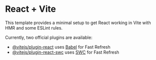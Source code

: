 # React + Vite

This template provides a minimal setup to get React working in Vite with HMR and some ESLint rules.

Currently, two official plugins are available:

- [@vitejs/plugin-react](https://github.com/vitejs/vite-plugin-react/blob/main/packages/plugin-react/README.md) uses [Babel](https://babeljs.io/) for Fast Refresh
- [@vitejs/plugin-react-swc](https://github.com/vitejs/vite-plugin-react-swc) uses [SWC](https://swc.rs/) for Fast Refresh


<!-- import  { useState } from 'react';
import './App.css'; 
import { IoGridOutline } from "react-icons/io5";
import moment from 'moment'
import { TfiMenuAlt } from "react-icons/tfi";
import { RxCross2 } from "react-icons/rx";
import randomColor from "randomcolor";
import { generate,  } from "random-words";
import { FiPlus } from 'react-icons/fi';
function App() {
   
 
  const [boxes, setBoxes] = useState([]);

  
  const generateRandomNumber = () => {
    return Math.floor(Math.random() * 100) + 1;
  };

 
  const generateRandomPercentage = () => {
    return Math.floor(Math.random() * 100) + 1;
  };

  let color = randomColor();
  const handleAddBox = () => {
    const newBox = {
      id: Date.now(),
      number: generateRandomNumber(),
      percentage: generateRandomPercentage(),
      text:generate({ minLength: 5, maxLength: 5 }),
      secondtext:generate({ minLength: 5, maxLength: 5 }),
      color: randomColor(),
      progressColor: randomColor(),
      addbtnColor: randomColor(),

    };
    setBoxes([...boxes, newBox]);
    console.log(boxes)
  };
  const month = new Date().getMonth()
  // const date = moment().format("dddd, MMMM Do YYYY, h:mm:ss a");
  const date = moment().format(" Do ");
  const boxDate = moment().format(" MMMM Do")
  const boxYear = moment().format("YYYY")
  const months = ['jan','feb','mar','apr','may','jun','jul','aug','sep','oct','nov','dec']
 

  console.log(color)
  

  const handleDelete = (id)=>{
   const result =  boxes.filter((item)=>{
         return item.id !== id
    })
    setBoxes(result)
  }
  return (
    <div className="App w-full lg:w-[1000px] m-auto mt-8">

      <div className=' flex flex-col sm:flex-row justify-between text-2xl font-bold '>
         <span >Projects</span>
         <span>{months[month]} {date}</span>
      </div>
      <div className='flex flex-col sm:flex-row gap-x-6 mt-6 items-center justify-between'>
          <div className='flex gap-x-6 items-center'>
              <div className='flex flex-col items-start justify-center'>
                <span className='font-bold text-lg'>45</span>
                <span className='text-gray-500'>In Progress</span>
              </div>
              <div className='flex flex-col items-start justify-center'>
                <span className='font-bold text-lg'>24</span>
                <span className='text-gray-500'>Upcomming</span>
              </div>
              <div className='flex flex-col items-start justify-center'>
                <span className='font-bold text-lg'>65</span>
                <span className='text-gray-500'>Total Completed</span>
              </div>

          </div>

          <div className='flex gap-x-4 items-center justify-center'>
                <IoGridOutline/>
                <span className='bg-black p-2 rounded-lg text-white'>
                <TfiMenuAlt/>

                </span>
          </div>
      </div>

   
      <button onClick={handleAddBox} type="button" className="text-white flex justify-start items-start mt-4  bg-blue-700 hover:bg-blue-800 focus:ring-4 focus:ring-blue-300 font-medium rounded-lg text-sm px-6 py-2.5 me-2 mb-2 dark:bg-blue-600 dark:hover:bg-blue-700 focus:outline-none dark:focus:ring-blue-800">Add</button>

         <div className={`box-container ${boxes.length ? "overflow-y-scroll" : ""}` }>
      {/* bg-[${color}] */}
        {boxes.map(box => (
          <div key={box.id} className={`box rounded-2xl p-2`} style={{ backgroundColor: box.color}}>
             <div className=' w-full p-2 flex justify-between items-center'>
               <div className='flex flex-col items-start text-sm text-black opacity-50 font-semibold' >
                    <span>{boxDate}</span>
                    <span>{boxYear}</span>

               </div>
               <RxCross2 onClick={()=>handleDelete(box.id)}/>
             </div>
            <div className='flex mb-4 flex-col items-center justify-center w-full'>
             <span className='font-bold text-2xl capitalize'>{box.text}</span>
             <span className='text-gray-500 text-sm'>Protyping</span>

            </div>
            
              <span className='text-sm font-bold  mb-1'>Progress</span>
            <div className="progress-bar">
              <div className="progress" style={{ width: `${box.percentage}%`, backgroundColor: box.progressColor}}>
              </div>
            </div>
              <span className='text-sm flex justify-end w-full'>

                {box.percentage}%
              </span>
               <div className='flex w-full mt-4 justify-between items-center gap-x-4'>
                  <div className='flex justify-center items-center'>
                    <img className='w-[30px] h-full img' src='https://imgs.search.brave.com/GY2ZzfGbyCy_fdTegwtZW7xaa_3qzv_HPuYbkfcVWDk/rs:fit:500:0:0/g:ce/aHR0cHM6Ly93d3cu/aXN0b2NrcGhvdG8u/Y29tL3Jlc291cmNl/cy9pbWFnZXMvRnJl/ZVBob3Rvcy9GcmVl/LVBob3RvLTc0MHg0/OTItMjE0ODg3MzAy/My5qcGc'/>
                    <img className='w-[30px] h-full ml-[-20px] img' src='https://imgs.search.brave.com/AFxLuc2dtGwhu1zLnNqbCVSpusBOcUYlUCnUf7LbDpo/rs:fit:500:0:0/g:ce/aHR0cHM6Ly9pbWFn/ZXMuY3RmYXNzZXRz/Lm5ldC9ocmx0eDEy/cGw4aHEvMmNrYTEw/NE8wVU5tQlNCckcz/eHBqcS9hYmI0ZmY2/NjVmN2VkYjZmNjRi/ZjNiZTk2ODZlYWY2/ZC9oaXN0b3J5LWlt/YWdlcy1jYXJkLmpw/Zw'/>
                  </div>
                  <span className='bg-white p-1 rounded-full' style={{color:box.progressColor}}>
                  <FiPlus/>

                  </span>
                  <span className='bg-white px-2 py-1 rounded-full'>
                      <p className='text-sm' style={{color:box.progressColor}}>2 Days Left</p>

                  </span>

               </div>
          </div>
        ))}
      </div>
    </div>
  );
}

export default App;
 -->
